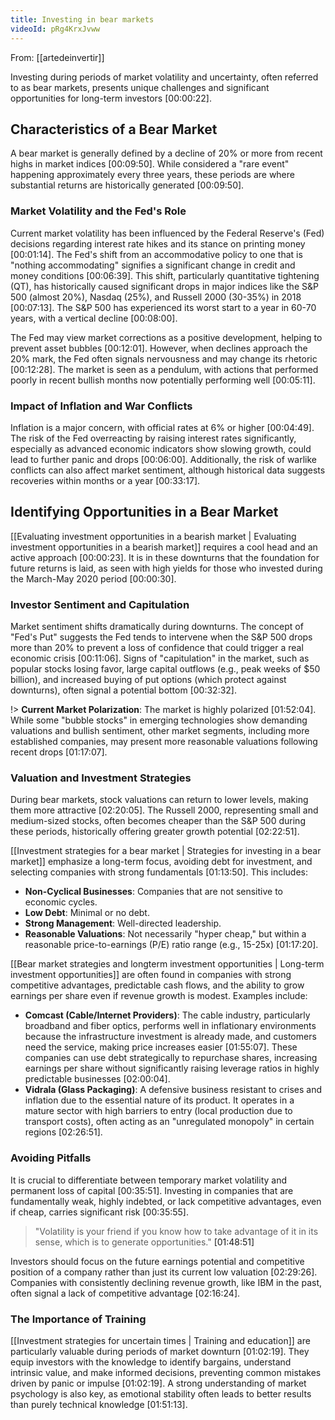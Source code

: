 ```yaml
---
title: Investing in bear markets
videoId: pRg4KrxJvww
---
```


From: [[artedeinvertir]] <br/> 

Investing during periods of market volatility and uncertainty, often referred to as bear markets, presents unique challenges and significant opportunities for long-term investors <a class="yt-timestamp" data-t="00:00:22">[00:00:22]</a>.

## Characteristics of a Bear Market
A bear market is generally defined by a decline of 20% or more from recent highs in market indices <a class="yt-timestamp" data-t="00:09:50">[00:09:50]</a>. While considered a "rare event" happening approximately every three years, these periods are where substantial returns are historically generated <a class="yt-timestamp" data-t="00:09:50">[00:09:50]</a>.

### Market Volatility and the Fed's Role
Current market volatility has been influenced by the Federal Reserve's (Fed) decisions regarding interest rate hikes and its stance on printing money <a class="yt-timestamp" data-t="00:01:14">[00:01:14]</a>. The Fed's shift from an accommodative policy to one that is "nothing accommodating" signifies a significant change in credit and money conditions <a class="yt-timestamp" data-t="00:06:39">[00:06:39]</a>. This shift, particularly quantitative tightening (QT), has historically caused significant drops in major indices like the S&P 500 (almost 20%), Nasdaq (25%), and Russell 2000 (30-35%) in 2018 <a class="yt-timestamp" data-t="00:07:13">[00:07:13]</a>. The S&P 500 has experienced its worst start to a year in 60-70 years, with a vertical decline <a class="yt-timestamp" data-t="00:08:00">[00:08:00]</a>.

The Fed may view market corrections as a positive development, helping to prevent asset bubbles <a class="yt-timestamp" data-t="00:12:01">[00:12:01]</a>. However, when declines approach the 20% mark, the Fed often signals nervousness and may change its rhetoric <a class="yt-timestamp" data-t="00:12:28">[00:12:28]</a>. The market is seen as a pendulum, with actions that performed poorly in recent bullish months now potentially performing well <a class="yt-timestamp" data-t="00:05:11">[00:05:11]</a>.

### Impact of Inflation and War Conflicts
Inflation is a major concern, with official rates at 6% or higher <a class="yt-timestamp" data-t="00:04:49">[00:04:49]</a>. The risk of the Fed overreacting by raising interest rates significantly, especially as advanced economic indicators show slowing growth, could lead to further panic and drops <a class="yt-timestamp" data-t="00:06:00">[00:06:00]</a>. Additionally, the risk of warlike conflicts can also affect market sentiment, although historical data suggests recoveries within months or a year <a class="yt-timestamp" data-t="00:33:17">[00:33:17]</a>.

## Identifying Opportunities in a Bear Market
[[Evaluating investment opportunities in a bearish market | Evaluating investment opportunities in a bearish market]] requires a cool head and an active approach <a class="yt-timestamp" data-t="00:00:23">[00:00:23]</a>. It is in these downturns that the foundation for future returns is laid, as seen with high yields for those who invested during the March-May 2020 period <a class="yt-timestamp" data-t="00:00:30">[00:00:30]</a>.

### Investor Sentiment and Capitulation
Market sentiment shifts dramatically during downturns. The concept of "Fed's Put" suggests the Fed tends to intervene when the S&P 500 drops more than 20% to prevent a loss of confidence that could trigger a real economic crisis <a class="yt-timestamp" data-t="00:11:06">[00:11:06]</a>. Signs of "capitulation" in the market, such as popular stocks losing favor, large capital outflows (e.g., peak weeks of $50 billion), and increased buying of put options (which protect against downturns), often signal a potential bottom <a class="yt-timestamp" data-t="00:32:32">[00:32:32]</a>.

!> **Current Market Polarization**: The market is highly polarized <a class="yt-timestamp" data-t="01:52:04">[01:52:04]</a>. While some "bubble stocks" in emerging technologies show demanding valuations and bullish sentiment, other market segments, including more established companies, may present more reasonable valuations following recent drops <a class="yt-timestamp" data-t="01:17:07">[01:17:07]</a>.

### Valuation and Investment Strategies
During bear markets, stock valuations can return to lower levels, making them more attractive <a class="yt-timestamp" data-t="02:20:05">[02:20:05]</a>. The Russell 2000, representing small and medium-sized stocks, often becomes cheaper than the S&P 500 during these periods, historically offering greater growth potential <a class="yt-timestamp" data-t="02:22:51">[02:22:51]</a>.

[[Investment strategies for a bear market | Strategies for investing in a bear market]] emphasize a long-term focus, avoiding debt for investment, and selecting companies with strong fundamentals <a class="yt-timestamp" data-t="01:13:50">[01:13:50]</a>. This includes:
*   **Non-Cyclical Businesses**: Companies that are not sensitive to economic cycles.
*   **Low Debt**: Minimal or no debt.
*   **Strong Management**: Well-directed leadership.
*   **Reasonable Valuations**: Not necessarily "hyper cheap," but within a reasonable price-to-earnings (P/E) ratio range (e.g., 15-25x) <a class="yt-timestamp" data-t="01:17:20">[01:17:20]</a>.

[[Bear market strategies and longterm investment opportunities | Long-term investment opportunities]] are often found in companies with strong competitive advantages, predictable cash flows, and the ability to grow earnings per share even if revenue growth is modest. Examples include:

*   **Comcast (Cable/Internet Providers)**: The cable industry, particularly broadband and fiber optics, performs well in inflationary environments because the infrastructure investment is already made, and customers need the service, making price increases easier <a class="yt-timestamp" data-t="01:55:07">[01:55:07]</a>. These companies can use debt strategically to repurchase shares, increasing earnings per share without significantly raising leverage ratios in highly predictable businesses <a class="yt-timestamp" data-t="02:00:04">[02:00:04]</a>.
*   **Vidrala (Glass Packaging)**: A defensive business resistant to crises and inflation due to the essential nature of its product. It operates in a mature sector with high barriers to entry (local production due to transport costs), often acting as an "unregulated monopoly" in certain regions <a class="yt-timestamp" data-t="02:26:51">[02:26:51]</a>.

### Avoiding Pitfalls
It is crucial to differentiate between temporary market volatility and permanent loss of capital <a class="yt-timestamp" data-t="00:35:51">[00:35:51]</a>. Investing in companies that are fundamentally weak, highly indebted, or lack competitive advantages, even if cheap, carries significant risk <a class="yt-timestamp" data-t="00:35:55">[00:35:55]</a>.

> "Volatility is your friend if you know how to take advantage of it in its sense, which is to generate opportunities." <a class="yt-timestamp" data-t="01:48:51">[01:48:51]</a>

Investors should focus on the future earnings potential and competitive position of a company rather than just its current low valuation <a class="yt-timestamp" data-t="02:29:26">[02:29:26]</a>. Companies with consistently declining revenue growth, like IBM in the past, often signal a lack of competitive advantage <a class="yt-timestamp" data-t="02:16:24">[02:16:24]</a>.

### The Importance of Training
[[Investment strategies for uncertain times | Training and education]] are particularly valuable during periods of market downturn <a class="yt-timestamp" data-t="01:02:19">[01:02:19]</a>. They equip investors with the knowledge to identify bargains, understand intrinsic value, and make informed decisions, preventing common mistakes driven by panic or impulse <a class="yt-timestamp" data-t="01:02:19">[01:02:19]</a>. A strong understanding of market psychology is also key, as emotional stability often leads to better results than purely technical knowledge <a class="yt-timestamp" data-t="01:51:13">[01:51:13]</a>.